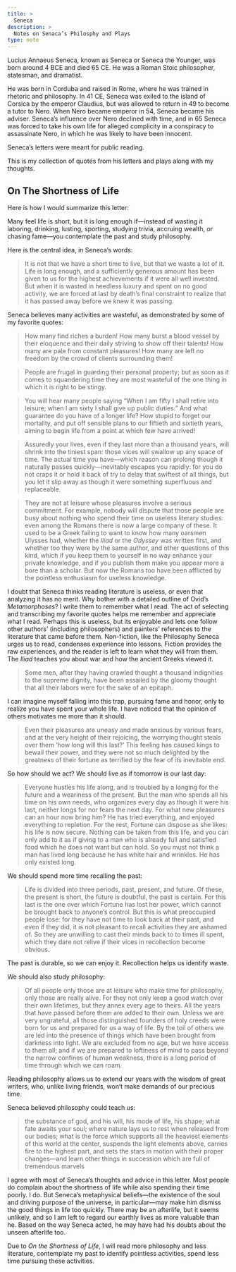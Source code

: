 ```yaml
---
title: >
  Seneca
description: >
  Notes on Senaca’s Philosphy and Plays
type: note
---
```


Lucius Annaeus Seneca, known as Seneca or Seneca the Younger, was born around 4 BCE and died 65 CE. He was a Roman Stoic philosopher, statesman, and dramatist.

He was born in Corduba and raised in Rome, where he was trained in rhetoric and philosophy. In 41 CE, Seneca was exiled to the island of Corsica by the emperor Claudius, but was allowed to return in 49 to become a tutor to Nero. When Nero became emperor in 54, Seneca became his adviser. Seneca’s influence over Nero declined with time, and in 65 Seneca was forced to take his own life for alleged complicity in a conspiracy to assassinate Nero, in which he was likely to have been innocent.

Seneca’s letters were meant for public reading.

This is my collection of quotes from his letters and plays along with my thoughts.

## On The Shortness of Life

Here is how I would summarize this letter:

Many feel life is short, but it is long enough if—instead of wasting it laboring, drinking, lusting, sporting, studying trivia, accruing wealth, or chasing fame—you contemplate the past and study philosophy.

Here is the central idea, in Seneca’s words:

<blockquote>
<p>It is not that we have a short time to live, but that we waste a lot of it. Life is long enough, and a sufficiently generous amount has been given to us for the highest achievements if it were all well invested. But when it is wasted in heedless luxury and spent on no good activity, we are forced at last by death’s final constraint to realize that it has passed away before we knew it was passing.</p>
</blockquote>

Seneca believes many activities are wasteful, as demonstrated by some of my favorite quotes:

<blockquote>
<p>How many find riches a burden!  How many burst a blood vessel by their eloquence and their daily striving to show off their talents! How many are pale from constant pleasures!  How many are left no freedom by the crowd of clients surrounding them!</p>
</blockquote>

<blockquote>
<p>People are frugal in guarding their personal property; but as soon as it comes to squandering time they are most wasteful of the one thing in which it is right to be stingy.</p>
</blockquote>

<blockquote>
<p>You will hear many people saying “When I am fifty I shall retire into leisure; when I am sixty I shall give up public duties.” And what guarantee do you have of a longer life? How stupid to forget our mortality, and put off sensible plans to our fiftieth and sixtieth years, aiming to begin life from a point at which few have arrived!</p>
</blockquote>

<blockquote>
<p>Assuredly your lives, even if they last more than a thousand years, will shrink into the tiniest span: those vices will swallow up any space of time. The actual time you have—which reason can prolong though it naturally passes quickly—inevitably escapes you rapidly: for you do not craps it or hold it back of try to delay that swiftest of all things, but you let it slip away as though it were something superfluous and replaceable.</p>
</blockquote>

<blockquote>
<p>They are not at leisure whose pleasures involve a serious commitment. For example, nobody will dispute that those people are busy about nothing who spend their time on useless literary studies: even among the Romans there is now a large company of these. It used to be a Greek failing to want to know how many oarsmen Ulysses had, whether the <em>Iliad</em> or the <em>Odyssey</em> was written first, and whether too they were by the same author, and other questions of this kind, which if you keep them to yourself in no way enhance your private knowledge, and if you publish them make you appear more a bore than a scholar. But now the Romans too have been afflicted by the pointless enthusiasm for useless knowledge.</p>
</blockquote>

I doubt that Seneca thinks reading literature is useless, or even that analyzing it has no merit.  Why bother with a detailed outline of Ovid’s _Metamorphoses_? I write them to remember what I read. The act of selecting and transcribing my favorite quotes helps me remember and appreciate what I read. Perhaps this is useless, but its enjoyable and lets one follow other authors’ (including philosophers) and painters’ references to the literature that came before them. Non-fiction, like the Philosophy Seneca urges us to read, condenses experience into lessons. Fiction provides the raw experiences, and the reader is left to learn what they will from them. The _Iliad_ teaches you about war and how the ancient Greeks viewed it.

<blockquote>
<p>Some men, after they having crawled thought a thousand indignities to the supreme dignity, have been assailed by the gloomy thought that all their labors were for the sake of an epitaph.</p>
</blockquote>

I can imagine myself falling into this trap, pursuing fame and honor, only to realize you have spent your whole life. I have noticed that the opinion of others motivates me more than it should.

<blockquote>
<p>Even their pleasures are uneasy and made anxious by various fears, and at the very height of their rejoicing, the worrying thought steals over them ‘how long will this last?’ This feeling has caused kings to bewail their power, and they were not so much delighted by the greatness of their fortune as terrified by the fear of its inevitable end.</p>
</blockquote>

So how should we act? We should live as if tomorrow is our last day:

<blockquote>
<p>Everyone hustles his life along, and is troubled by a longing for the future and a weariness of the present. But the man who spends all his time on his own needs, who organizes every day as though it were his last, neither longs for nor fears the next day. For what new pleasures can an hour now bring him? He has tried everything, and enjoyed everything to repletion. For the rest, Fortune can dispose as she likes: his life is now secure. Nothing can be taken from this life, and you can only add to it as if giving to a man who is already full and satisfied food which he does not want but can hold. So you must not think a man has lived long because he has white hair and wrinkles. He has only existed long.</p>
</blockquote>

We should spend more time recalling the past:

<blockquote>
<p>Life is divided into three periods, past, present, and future. Of these, the present is short, the future is doubtful, the past is certain. For this last is the one over which Fortune has lost her power, which cannot be brought back to anyone’s control. But this is what preoccupied people lose: for they have not time to look back at their past, and even if they did, it is not pleasant to recall activities they are ashamed of. So they are unwilling to cast their minds back to to times ill spent, which they dare not relive if their vices in recollection become obvious.</p>
</blockquote>

The past is durable, so we can enjoy it. Recollection helps us identify waste.

We should also study philosophy:

<blockquote>
<p>Of all people only those are at leisure who make time for philosophy, only those are really alive. For they not only keep a good watch over their own lifetimes, but they annex every age to theirs. All the years that have passed before them are added to their own. Unless we are very ungrateful, all those distinguished founders of holy creeds were born for us and prepared for us a way of life. By the toil of others we are led into the presence of things which have been brought from darkness into light. We are excluded from no age, but we have access to them all; and if we are prepared to loftiness of mind to pass beyond the narrow confines of human weakness, there is a long period of time through which we can roam.</p>
</blockquote>

Reading philosophy allows us to extend our years with the wisdom of great writers, who, unlike living friends, won’t make demands of our precious time.

Seneca believed philosophy could teach us:

<blockquote>
<p>the substance of god, and his will, his mode of life, his shape; what fate awaits your soul; where nature lays us to rest when released from our bodies; what is the force which supports all the heaviest elements of this world at the center, suspends the light elements above, carries fire to the highest part, and sets the stars in motion with their proper changes—and learn other things in succession which are full of tremendous marvels</p>
</blockquote>

I agree with most of Seneca’s thoughts and advice in this letter. Most people do complain about the shortness of life while also spending their time poorly. I do. But Seneca’s metaphysical beliefs—the existence of the soul and driving purpose of the universe, in particular—may make him dismiss the good things in life too quickly. There may be an afterlife, but it seems unlikely, and so I am left to regard our earthly lives as more valuable than he. Based on the way Seneca acted, he may have had his doubts about the unseen afterlife too.

Due to _On the Shortness of Life_, I will read more philosophy and less literature, contemplate my past to identify pointless activities, spend less time pursuing these activities.
